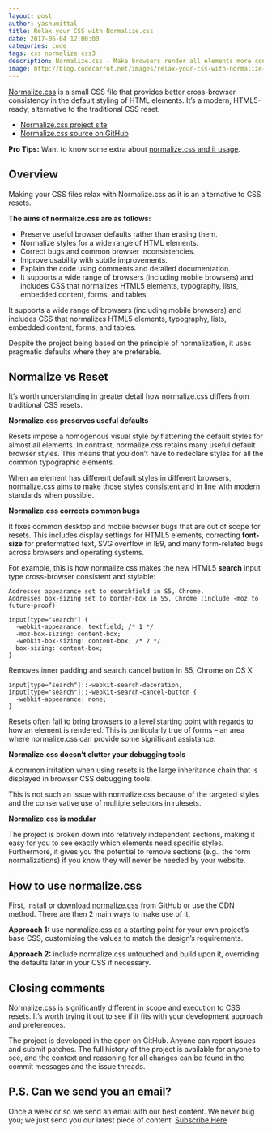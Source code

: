 ```yaml
---
layout: post
author: yashumittal
title: Relax your CSS with Normalize.css
date: 2017-06-04 12:00:00
categories: code
tags: css normalize css3
description: Normalize.css - Make browsers render all elements more consistently. A small CSS file that provides better cross-browser consistency in the default styling of HTML elements
image: http://blog.codecarrot.net/images/relax-your-css-with-normalize-css.jpg
---
```


[Normalize.css](https://codecarrotnet.github.io/normalize.css/) is a small CSS file that provides better cross-browser consistency in the default styling of HTML elements. It’s a modern, HTML5-ready, alternative to the traditional CSS reset.

*  [Normalize.css project site](https://codecarrotnet.github.io/normalize.css/css/normalize.min.css)
*  [Normalize.css source on GitHub](https://codecarrotnet.github.io/normalize.css/css/normalize.css)

**Pro Tips:** Want to know some extra about [normalize.css and it usage](/applying-normalize-css-to-relax-your-css-file).

## Overview

Making your CSS files relax with Normalize.css as it is an alternative to CSS resets.

**The aims of normalize.css are as follows:**

*  Preserve useful browser defaults rather than erasing them.
*  Normalize styles for a wide range of HTML elements.
*  Correct bugs and common browser inconsistencies.
*  Improve usability with subtle improvements.
*  Explain the code using comments and detailed documentation.
*  It supports a wide range of browsers (including mobile browsers) and includes CSS that normalizes HTML5 elements, typography, lists, embedded content, forms, and tables.

It supports a wide range of browsers (including mobile browsers) and includes CSS that normalizes HTML5 elements, typography, lists, embedded content, forms, and tables.

Despite the project being based on the principle of normalization, it uses pragmatic defaults where they are preferable.

## Normalize vs Reset

It’s worth understanding in greater detail how normalize.css differs from traditional CSS resets.

**Normalize.css preserves useful defaults**

Resets impose a homogenous visual style by flattening the default styles for almost all elements. In contrast, normalize.css retains many useful default browser styles. This means that you don’t have to redeclare styles for all the common typographic elements.

When an element has different default styles in different browsers, normalize.css aims to make those styles consistent and in line with modern standards when possible.

**Normalize.css corrects common bugs**


It fixes common desktop and mobile browser bugs that are out of scope for resets. This includes display settings for HTML5 elements, correcting **font-size** for preformatted text, SVG overflow in IE9, and many form-related bugs across browsers and operating systems.

For example, this is how normalize.css makes the new HTML5 **search** input type cross-browser consistent and stylable:

```
Addresses appearance set to searchfield in S5, Chrome.
Addresses box-sizing set to border-box in S5, Chrome (include -moz to future-proof)
```

```
input[type="search"] {
  -webkit-appearance: textfield; /* 1 */
  -moz-box-sizing: content-box;
  -webkit-box-sizing: content-box; /* 2 */
  box-sizing: content-box;
}
```


Removes inner padding and search cancel button in S5, Chrome on OS X

```
input[type="search"]::-webkit-search-decoration,
input[type="search"]::-webkit-search-cancel-button {
  -webkit-appearance: none;
}
```

Resets often fail to bring browsers to a level starting point with regards to how an element is rendered. This is particularly true of forms – an area where normalize.css can provide some significant assistance.

**Normalize.css doesn’t clutter your debugging tools**

A common irritation when using resets is the large inheritance chain that is displayed in browser CSS debugging tools.

This is not such an issue with normalize.css because of the targeted styles and the conservative use of multiple selectors in rulesets.

**Normalize.css is modular**

The project is broken down into relatively independent sections, making it easy for you to see exactly which elements need specific styles. Furthermore, it gives you the potential to remove sections (e.g., the form normalizations) if you know they will never be needed by your website.

## How to use normalize.css

First, install or [download normalize.css](https://codecarrotnet.github.io/normalize.css/css/normalize.css) from GitHub or use the CDN method. There are then 2 main ways to make use of it.

**Approach 1:** use normalize.css as a starting point for your own project’s base CSS, customising the values to match the design’s requirements.

**Approach 2:** include normalize.css untouched and build upon it, overriding the defaults later in your CSS if necessary.

## Closing comments

Normalize.css is significantly different in scope and execution to CSS resets. It’s worth trying it out to see if it fits with your development approach and preferences.

The project is developed in the open on GitHub. Anyone can report issues and submit patches. The full history of the project is available for anyone to see, and the context and reasoning for all changes can be found in the commit messages and the issue threads.

## P.S. Can we send you an email?

Once a week or so we send an email with our best content. We never bug you; we just send you our latest piece of content. <a href="#subscribe">Subscribe Here</a>
